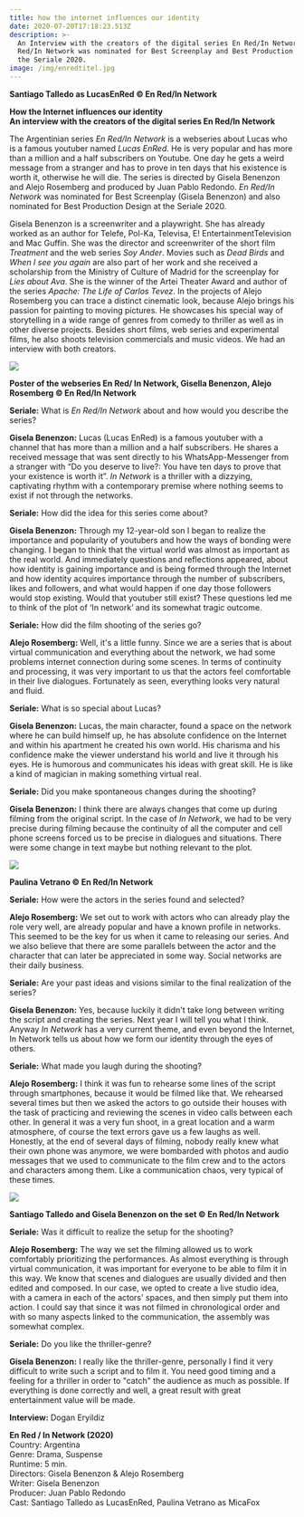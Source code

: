 ```yaml
---
title: how the internet influences our identity
date: 2020-07-20T17:18:23.513Z
description: >-
  An Interview with the creators of the digital series En Red/In Network. En
  Red/In Network was nominated for Best Screenplay and Best Production Design at
  the Seriale 2020.
image: /img/enredtitel.jpg
---
```

**Santiago Talledo as LucasEnRed © En Red/In Network**

**How the Internet influences our identity**\
**An interview with the creators of the digital series En Red/In Network**

The Argentinian series _En Red/In Network_ is a webseries about Lucas who is a famous youtuber named _Lucas EnRed_. He is very popular and has more than a million and a half subscribers on Youtube. One day he gets a weird message from a stranger and has to prove in ten days that his existence is worth it, otherwise he will die. The series is directed by Gisela Benenzon and Alejo Rosemberg and produced by Juan Pablo Redondo. _En Red/In Network_ was nominated for Best Screenplay (Gisela Benenzon) and also nominated for Best Production Design at the Seriale 2020.

Gisela Benenzon is a screenwriter and a playwright. She has already worked as an author for Telefe, Pol-Ka, Televisa, E! EntertainmentTelevision and Mac Guffin. She was the director and screenwriter of the short film _Treatment_ and the web series _Soy Ander_. Movies such as _Dead Birds_ and _When I see you again_ are also part of her work and she received a scholarship from the Ministry of Culture of Madrid for the screenplay for _Lies about Ava_. She is the winner of the Artei Theater Award and author of the series _Apache: The Life of Carlos Tevez_. In the projects of Alejo Rosemberg you can trace a distinct cinematic look, because Alejo brings his passion for painting to moving pictures. He showcases his special way of storytelling in a wide range of genres from comedy to thriller as well as in other diverse projects. Besides short films, web series and experimental films, he also shoots television commercials and music videos. We had an interview with both creators. 

![](/img/enredzwei.jpg)

**Poster of the webseries En Red/ In Network, Gisella Benenzon, Alejo Rosemberg © En Red/In Network**

**Seriale:** What is _En Red/In Network_ about and how would you describe the series?

**Gisela Benenzon:** Lucas (Lucas EnRed) is a famous youtuber with a channel that has more than a million and a half subscribers. He shares a received message that was sent directly to his WhatsApp-Messenger from a stranger with “Do you deserve to live?: You have ten days to prove that your existence is worth it”. _In Network_ is a thriller with a dizzying, captivating rhythm with a contemporary premise where nothing seems to exist if not through the networks. 

**Seriale:** How did the idea for this series come about?

**Gisela Benenzon:** Through my 12-year-old son I began to realize the importance and popularity of youtubers and how the ways of bonding were changing. I began to think that the virtual world was almost as important as the real world. And immediately questions and reflections appeared, about how identity is gaining importance and is being formed through the Internet and how identity acquires importance through the number of subscribers, likes and followers, and what would happen if one day those followers would stop existing. Would that youtuber still exist? These questions led me to think of the plot of ‘In network’ and its somewhat tragic outcome. 

**Seriale:** How did the film shooting of the series go?

**Alejo Rosemberg:** Well, it's a little funny. Since we are a series that is about virtual communication and everything about the network, we had some problems internet connection during some scenes. In terms of continuity and processing, it was very important to us that the actors feel comfortable in their live dialogues. Fortunately as seen, everything looks very natural and fluid.

**Seriale:** What is so special about Lucas?

**Gisela Benenzon:** Lucas, the main character, found a space on the network where he can build himself up, he has absolute confidence on the Internet and within his apartment he created his own world. His charisma and his confidence make the viewer understand his world and live it through his eyes. He is humorous and communicates his ideas with great skill. He is like a kind of magician in making something virtual real. 

**Seriale:** Did you make spontaneous changes during the shooting?

**Gisela Benenzon:** I think there are always changes that come up during filming from the original script. In the case of _In Network_, we had to be very precise during filming because the continuity of all the computer and cell phone screens forced us to be precise in dialogues and situations. There were some change in text maybe but nothing relevant to the plot.

![](/img/bilddrei.jpg)

**Paulina Vetrano © En Red/In Network**

**Seriale:** How were the actors in the series found and selected?

**Alejo Rosemberg:** We set out to work with actors who can already play the role very well, are already popular and have a known profile in networks. This seemed to be the key for us when it came to releasing our series. And we also believe that there are some parallels between the actor and the character that can later be appreciated in some way. Social networks are their daily business.

**Seriale:** Are your past ideas and visions similar to the final realization of the series?

**Gisela Benenzon:** Yes, because luckily it didn't take long between writing the script and creating the series. Next year I will tell you what I think. Anyway _In Network_ has a very current theme, and even beyond the Internet, In Network tells us about how we form our identity through the eyes of others.

**Seriale:** What made you laugh during the shooting?

**Alejo Rosemberg:** I think it was fun to rehearse some lines of the script through smartphones, because it would be filmed like that. We rehearsed several times but then we asked the actors to go outside their houses with the task of practicing and reviewing the scenes in video calls between each other. In general it was a very fun shoot, in a great location and a warm atmosphere, of course the text errors gave us a few laughs as well. Honestly, at the end of several days of filming, nobody really knew what their own phone was anymore, we were bombarded with photos and audio messages that we used to communicate to the film crew and to the actors and characters among them. Like a communication chaos, very typical of these times. 

![](/img/bildvier.jpg)

**Santiago Talledo and Gisela Benenzon on the set © En Red/In Network**

**Seriale:** Was it difficult to realize the setup for the shooting?

**Alejo Rosemberg:** The way we set the filming allowed us to work comfortably prioritizing the performances. As almost everything is through virtual communication, it was important for everyone to be able to film it in this way. We know that scenes and dialogues are usually divided and then edited and composed. In our case, we opted to create a live studio idea, with a camera in each of the actors' spaces, and then simply put them into action. I could say that since it was not filmed in chronological order and with so many aspects linked to the communication, the assembly was somewhat complex. 

**Seriale:** Do you like the thriller-genre?

**Gisela Benenzon:** I really like the thriller-genre, personally I find it very difficult to write such a script and to film it. You need good timing and a feeling for a thriller in order to "catch" the audience as much as possible. If everything is done correctly and well, a great result with great entertainment value will be made.

**Interview:** Dogan Eryildiz

**En Red / In Network (2020)**\
Country: Argentina\
Genre: Drama, Suspense\
Runtime: 5 min.\
Directors: Gisela Benenzon & Alejo Rosemberg\
Writer: Gisela Benenzon\
Producer: Juan Pablo Redondo\
Cast: Santiago Talledo as LucasEnRed, Paulina Vetrano as MicaFox
